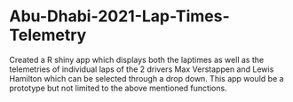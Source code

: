 # Abu-Dhabi-2021-Lap-Times-Telemetry
Created a R shiny app which displays both the laptimes as well as the telemetries of individual laps of the 2 drivers Max Verstappen and Lewis Hamilton which can be selected through a drop down. This app would be a prototype but not limited to the above mentioned functions.
